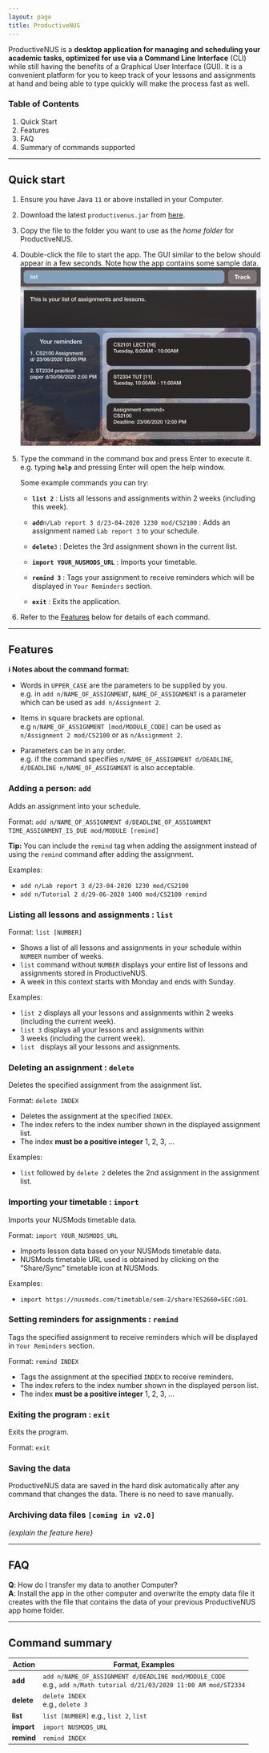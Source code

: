 ```yaml
---
layout: page
title: ProductiveNUS
---
```


ProductiveNUS is a **desktop application for managing and scheduling your academic tasks, optimized for use via a Command Line Interface** (CLI) while still having the benefits of a Graphical User Interface (GUI).
It is a convenient platform for you to keep track of your lessons and assignments at hand and being able to type quickly will make the process fast as well.

### Table of Contents
1. Quick Start
2. Features
3. FAQ
4. Summary of commands supported

--------------------------------------------------------------------------------------------------------------------

## Quick start

1. Ensure you have Java `11` or above installed in your Computer.

1. Download the latest `productivenus.jar` from [here](https://github.com/AY2021S1-CS2103T-F11-3/tp/releases).

1. Copy the file to the folder you want to use as the _home folder_ for ProductiveNUS.

1. Double-click the file to start the app. The GUI similar to the below should appear in a few seconds. Note how the app contains some sample data.<br>
   ![Ui](images/Ui.png)

1. Type the command in the command box and press Enter to execute it. e.g. typing **`help`** and pressing Enter will open the help window.<br>

   Some example commands you can try:

   * **`list 2`** : Lists all lessons and assignments within 2 weeks (including this week).

   * **`add`**`n/Lab report 3 d/23-04-2020 1230 mod/CS2100` : Adds an assignment named `Lab report 3` to your schedule.

   * **`delete`**`3` : Deletes the 3rd assignment shown in the current list.

   * **`import YOUR_NUSMODS_URL`** : Imports your timetable.
   
   * **`remind 3`** : Tags your assignment to receive reminders which will be displayed in `Your Reminders` section.

   * **`exit`** : Exits the application.

1. Refer to the [Features](#features) below for details of each command.

--------------------------------------------------------------------------------------------------------------------

## Features

<div markdown="block" class="alert alert-info">

**:information_source: Notes about the command format:**<br>

* Words in `UPPER_CASE` are the parameters to be supplied by you.<br>
  e.g. in `add n/NAME_OF_ASSIGNMENT`, `NAME_OF_ASSIGNMENT` is a parameter which can be used as `add n/Assignment 2`.

* Items in square brackets are optional.<br>
  e.g `n/NAME_OF_ASSIGNMENT [mod/MODULE_CODE]` can be used as `n/Assignment 2 mod/CS2100` or as `n/Assignment 2`.


* Parameters can be in any order.<br>
  e.g. if the command specifies `n/NAME_OF_ASSIGNMENT d/DEADLINE`, `d/DEADLINE n/NAME_OF_ASSIGNMENT` is also acceptable.

</div>

### Adding a person: `add`

Adds an assignment into your schedule.

Format: `add n/NAME_OF_ASSIGNMENT d/DEADLINE_OF_ASSIGNMENT TIME_ASSIGNMENT_IS_DUE mod/MODULE​ [remind]`

**Tip:**
You can include the `remind` tag when adding the assignment instead of using the `remind` command after adding the assignment.

Examples:
* `add n/Lab report 3 d/23-04-2020 1230 mod/CS2100`
* `add n/Tutorial 2 d/29-06-2020 1400 mod/CS2100 remind`

### Listing all lessons and assignments : `list`

Format: `list [NUMBER]`

- Shows a list of all lessons and assignments in your schedule within `NUMBER` 
number of weeks.
- `list` command without `NUMBER` displays your entire list of lessons and assignments 
stored in ProductiveNUS.
- A week in this context starts with Monday and ends with Sunday.


Examples: 
- `list 2` displays all your lessons and assignments within 
2 weeks (including the current week).
- `list 3` displays all your lessons and assignments within  
3 weeks (including the current week).
- `list ` displays all your lessons and assignments.

### Deleting an assignment : `delete`

Deletes the specified assignment from the assignment list.

Format: `delete INDEX`

* Deletes the assignment at the specified `INDEX`.
* The index refers to the index number shown in the displayed assignment list.
* The index **must be a positive integer** 1, 2, 3, …​

Examples:
* `list` followed by `delete 2` deletes the 2nd assignment in the assignment list.

### Importing your timetable : `import`

Imports your NUSMods timetable data.

Format: `import YOUR_NUSMODS_URL`

* Imports lesson data based on your NUSMods timetable data.
* NUSMods timetable URL used is obtained by clicking on the "Share/Sync" timetable icon at NUSMods.

Examples:
* `import https://nusmods.com/timetable/sem-2/share?ES2660=SEC:G01`.

### Setting reminders for assignments : `remind`
Tags the specified assignment to receive reminders which will be displayed in `Your Reminders` section.

Format: `remind INDEX`

* Tags the assignment at the specified `INDEX` to receive reminders.
* The index refers to the index number shown in the displayed person list.
* The index **must be a positive integer** 1, 2, 3, …​

### Exiting the program : `exit`

Exits the program.

Format: `exit`

### Saving the data

ProductiveNUS data are saved in the hard disk automatically after any command that changes the data. There is no need to save manually.

### Archiving data files `[coming in v2.0]`

_{explain the feature here}_

--------------------------------------------------------------------------------------------------------------------

## FAQ

**Q**: How do I transfer my data to another Computer?<br>
**A**: Install the app in the other computer and overwrite the empty data file it creates with the file that contains the data of your previous ProductiveNUS app home folder.

--------------------------------------------------------------------------------------------------------------------

## Command summary

Action | Format, Examples
--------|------------------
**add** | `add n/NAME_OF_ASSIGNMENT d/DEADLINE mod/MODULE_CODE` <br> e.g., `add n/Math tutorial d/21/03/2020 11:00 AM mod/ST2334`
**delete** | `delete INDEX`<br> e.g., `delete 3`
**list** | `list [NUMBER]` e.g., `list 2`, `list`
**import** | `import NUSMODS_URL`
**remind** | `remind INDEX`
